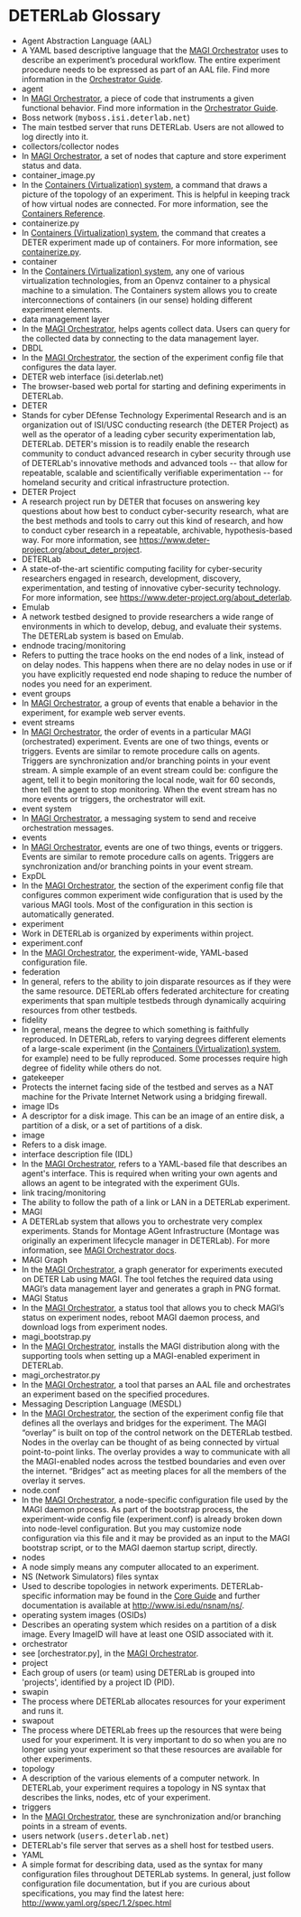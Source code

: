 # DETERLab Glossary
<ul class="definition-list">
  <li class="term">Agent Abstraction Language (AAL)</li>
  <li class="definition">A YAML based descriptive language that the <a href="/orchestrator/orchestrator-quickstart/">MAGI Orchestrator</a> uses to describe an experiment’s procedural workflow. The entire experiment procedure needs to be expressed as part of an AAL file. Find more information in the <a href="/orchestrator/orchestrator-guide/#step-1-write-the-aal-file">Orchestrator Guide</a>.</li>
  <li class="term">agent</li>
  <li class="definition">In <a href="/orchestrator/orchestrator-quickstart/">MAGI Orchestrator</a>, a piece of code that instruments a given functional behavior. Find more information in the <a href="/orchestrator/orchestrator-guide/#Agents">Orchestrator Guide</a>.</li>
  <li class="term">Boss network (<tt>myboss.isi.deterlab.net</tt>)</li>
  <li class="definition">The main testbed server that runs DETERLab. Users are not allowed to log directly into it.</li>
  <li class="term">collectors/collector nodes</li>
  <li class="definition">In <a href="/orchestrator/orchestrator-quickstart/">MAGI Orchestrator</a>, a set of nodes that capture and store experiment status and data.</li>
  <li class="term">container_image.py</li>
  <li class="definition">In the <a href="/containers/containers-quickstart/">Containers (Virtualization) system</a>, a command that draws a picture of the topology of an experiment. This is helpful in keeping track of how virtual nodes are connected. For more information, see the <a href="/containers/containers-reference/#container_image.py">Containers Reference</a>.</li>
  <li class="term">containerize.py</li>
  <li class="definition">In <a href="/containers/containers-quickstart/">Containers (Virtualization) system</a>, the command that creates a DETER experiment made up of containers. For more information, see <a href="/containers/containers-reference/#containerizepy">containerize.py</a>.</li>
  <li class="term">container</li>
  <li class="definition">In the <a href="/containers/containers-quickstart/">Containers (Virtualization) system</a>, any one of various virtualization technologies, from an Openvz container to a physical machine to a simulation. The Containers system allows you to create interconnections of containers (in our sense) holding different experiment elements.</li>
  <li class="term">data management layer</li>
  <li class="definition">In the <a href="/orchestrator/orchestrator-quickstart/">MAGI Orchestrator</a>, helps agents collect data. Users can query for the collected data by connecting to the data management layer.</li>
  <li class="term">DBDL</li>
  <li class="definition">In the <a href="/orchestrator/orchestrator-quickstart/">MAGI Orchestrator</a>, the section of the experiment config file that configures the data layer.</li>
  <li class="term">DETER web interface (isi.deterlab.net)</li>
  <li class="definition">The browser-based web portal for starting and defining experiments in DETERLab. </li>
  <li class="term">DETER</li>
  <li class="definition">Stands for cyber DEfense Technology Experimental Research and is an organization out of ISI/USC conducting research (the DETER Project) as well as the operator of a leading cyber security experimentation lab, DETERLab. DETER's mission is to readily enable the research community to conduct advanced research in cyber security through use of DETERLab's innovative methods and advanced tools -- that allow for repeatable, scalable and scientifically verifiable experimentation -- for homeland security and critical infrastructure protection.</li>
  <li class="term">DETER Project</li>
  <li class="definition">A research project run by DETER that focuses on answering key questions about how best to conduct cyber-security research, what are the best methods and tools to carry out this kind of research, and how to conduct cyber research in a repeatable, archivable, hypothesis-based way. For more information, see <a href="https://www.deter-project.org/about_deter_project" class="ext-link">https://www.deter-project.org/about_deter_project</a>.</li>
  <li class="term">DETERLab</li>
  <li class="definition">A state-of-the-art scientific computing facility for cyber-security researchers engaged in research, development, discovery, experimentation, and testing of innovative cyber-security technology. For more information, see <a href="https://www.deter-project.org/about_deterlab" class="ext-link">https://www.deter-project.org/about_deterlab</a>.</li>
  <li class="term">Emulab</li>
  <li class="definition">A network testbed designed to provide researchers a wide range of environments in which to develop, debug, and evaluate their systems. The DETERLab system is based on Emulab.</li>
  <li class="term">endnode tracing/monitoring</li>
  <li class="definition">Refers to putting the trace hooks on the end nodes of a link, instead of on delay nodes. This happens when there are no delay nodes in use or if you have explicitly requested end node shaping to reduce the number of nodes you need for an experiment.</li>
  <li class="term">event groups</li>
  <li class="definition">In <a href="/orchestrator/orchestrator-quickstart/">MAGI Orchestrator</a>, a group of events that enable a behavior in the experiment, for example web server events.</li>
  <li class="term">event streams</li>
  <li class="definition">In <a href="/orchestrator/orchestrator-quickstart/">MAGI Orchestrator</a>, the order of events in a particular MAGI (orchestrated) experiment. Events are one of two things, events or triggers. Events are similar to remote procedure calls on agents. Triggers are synchronization and/or branching points in your event stream.  A simple example of an event stream could be: configure the agent, tell it to begin monitoring the local node, wait for 60 seconds, then tell the agent to stop monitoring. When the event stream has no more events or triggers, the orchestrator will exit.</li>
  <li class="term">event system</li>
  <li class="definition">In <a href="/orchestrator/orchestrator-quickstart/">MAGI Orchestrator</a>, a messaging system to send and receive orchestration messages.</li>
  <li class="term">events</li>
  <li class="definition">In <a href="/orchestrator/orchestrator-quickstart/">MAGI Orchestrator</a>, events are one of two things, events or triggers. Events are similar to remote procedure calls on agents. Triggers are synchronization and/or branching points in your event stream. </li>
  <li class="term">ExpDL</li>
  <li class="definition">In the <a href="/orchestrator/orchestrator-quickstart/">MAGI Orchestrator</a>, the section of the experiment config file that configures common experiment wide configuration that is used by the various MAGI tools. Most of the configuration in this section is automatically generated.</li>
  <li class="term">experiment</li>
  <li class="definition">Work in DETERLab is organized by experiments within project.</li>
  <li class="term">experiment.conf</li>
  <li class="definition">In the <a href="/orchestrator/orchestrator-quickstart/">MAGI Orchestrator</a>, the experiment-wide, YAML-based configuration file.</li>
  <li class="term">federation</li>
  <li class="definition">In general, refers to the ability to join disparate resources as if they were the same resource. DETERLab offers federated  architecture for creating experiments that span multiple testbeds through dynamically acquiring resources from other testbeds. </li>
  <li class="term">fidelity</li>
  <li class="definition">In general, means the degree to which something is faithfully reproduced. In DETERLab, refers to varying degrees different elements of a large-scale experiment (in the <a href="/containers/containers-quickstart/">Containers (Virtualization) system</a>, for example) need to be fully reproduced. Some processes require high degree of fidelity while others do not. </li>
  <li class="term">gatekeeper</li>
  <li class="definition">Protects the internet facing side of the testbed and serves as a NAT machine for the Private Internet Network using a bridging firewall. </li>
  <li class="term">image IDs</li>
  <li class="definition">A descriptor for a disk image. This can be an image of an entire disk, a partition of a disk, or a set of partitions of a disk.</li>
  <li class="term">image</li>
  <li class="definition">Refers to a disk image.</li>
  <li class="term">interface description file (IDL)</li>
  <li class="definition">In the <a href="/orchestrator/orchestrator-quickstart/">MAGI Orchestrator</a>, refers to a YAML-based file that describes an agent's interface. This is required when writing your own agents and allows an agent to be integrated with the experiment GUIs.</li>
  <li class="term">link tracing/monitoring</li>
  <li class="definition">The ability to follow the path of a link or LAN in a DETERLab experiment.</li>
  <li class="term">MAGI</li>
  <li class="definition">A DETERLab system that allows you to orchestrate very complex experiments. Stands for Montage AGent Infrastructure (Montage was originally an experiment lifecycle manager in DETERLab). For more information, see <a href="/orchestrator/orchestrator-quickstart/">MAGI Orchestrator docs</a>.</li>
  <li class="term">MAGI Graph</li>
  <li class="definition">In the <a href="/orchestrator/orchestrator-quickstart/">MAGI Orchestrator</a>, a graph generator for experiments executed on DETER Lab using MAGI. The tool fetches the required data using MAGI’s data management layer and generates a graph in PNG format.</li>
  <li class="term">MAGI Status</li>
  <li class="definition">In the <a href="/orchestrator/orchestrator-quickstart/">MAGI Orchestrator</a>, a status tool that allows you to check MAGI’s status on experiment nodes, reboot MAGI daemon process, and download logs from experiment nodes.</li>
  <li class="term">magi_bootstrap.py</li>
  <li class="definition">In the <a href="/orchestrator/orchestrator-quickstart/">MAGI Orchestrator</a>, installs the MAGI distribution along with the supporting tools when setting up a MAGI-enabled experiment in DETERLab.</li>
  <li class="term">magi_orchestrator.py</li>
  <li class="definition">In the <a href="/orchestrator/orchestrator-quickstart/">MAGI Orchestrator</a>, a tool that parses an AAL file and orchestrates an experiment based on the specified procedures.</li>
  <li class="term">Messaging Description Language (MESDL)</li>
  <li class="definition">In the <a href="/orchestrator/orchestrator-quickstart/">MAGI Orchestrator</a>, the section of the experiment config file that defines all the overlays and bridges for the experiment. The MAGI “overlay” is built on top of the control network on the DETERLab testbed. Nodes in the overlay can be thought of as being connected by virtual point-to-point links. The overlay provides a way to communicate with all the MAGI-enabled nodes across the testbed boundaries and even over the internet. “Bridges” act as meeting places for all the members of the overlay it serves.</li>
  <li class="term">node.conf</li>
  <li class="definition">In the <a href="/orchestrator/orchestrator-quickstart/">MAGI Orchestrator</a>, a node-specific configuration file used by the MAGI daemon process. As part of the bootstrap process, the experiment-wide config file (experiment.conf) is already broken down into node-level configuration. But you may customize node configuration via this file and it may be provided as an input to the MAGI bootstrap script, or to the MAGI daemon startup script, directly.</li>
  <li class="term">nodes</li>
  <li class="definition">A node simply means any computer allocated to an experiment.</li>
  <li class="term">NS (Network Simulators) files syntax</li>
  <li class="definition">Used to describe topologies in network experiments. DETERLab-specific information may be found in the <a href="/core/core-guide/#Step1:Designthetopology">Core Guide</a> and further documentation is available at <a href="http://www.isi.edu/nsnam/ns/" class="ext-link">http://www.isi.edu/nsnam/ns/</a>.</li>
  <li class="term">operating system images (OSIDs)</li>
  <li class="definition">Describes an operating system which resides on a partition of a disk image. Every ImageID will have at least one OSID associated with it.</li>
  <li class="term">orchestrator</li>
  <li class="definition">see [orchestrator.py], in the <a href="/orchestrator/orchestrator-quickstart/">MAGI Orchestrator</a>.</li>
  <li class="term">project</li>
  <li class="definition">Each group of users (or team) using DETERLab is grouped into 'projects', identified by a project ID (PID).</li>
  <li class="term">swapin</li>
  <li class="definition">The process where DETERLab allocates resources for your experiment and runs it.</li>
  <li class="term">swapout</li>
  <li class="definition">The process where DETERLab frees up the resources that were being used for your experiment. It is very important to do so when you are no longer using your experiment so that these resources are available for other experiments.</li>
  <li class="term">topology</li>
  <li class="definition">A description of the various elements of a computer network. In DETERLab, your experiment requires a topology in NS syntax that describes the links, nodes, etc of your experiment.</li>
  <li class="term">triggers</li>
  <li class="definition">In the <a href="/orchestrator/orchestrator-quickstart/">MAGI Orchestrator</a>, these are synchronization and/or branching points in a stream of events.</li>
  <li class="term">users network (<tt>users.deterlab.net</tt>)</li>
  <li class="definition">DETERLab's file server that serves as a shell host for testbed users. </li>
  <li class="term">YAML</li>
  <li class="definition">A simple format for describing data, used as the syntax for many configuration files throughout DETERLab systems. In general, just follow configuration file documentation, but if you are curious about specifications, you may find the latest here: <a href="http://www.yaml.org/spec/1.2/spec.html" class="ext-link">http://www.yaml.org/spec/1.2/spec.html</a></li>
</dl>

